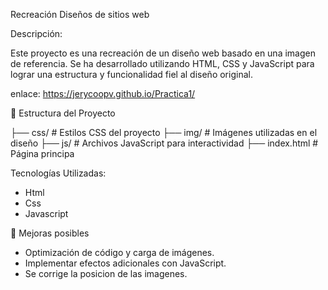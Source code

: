 Recreación Diseños de sitios web

Descripción:

Este proyecto es una recreación de un diseño web basado en una imagen de referencia. Se ha desarrollado utilizando HTML, CSS y JavaScript para lograr una estructura y funcionalidad fiel al diseño original.

enlace: https://jerycoopv.github.io/Practica1/


📂 Estructura del Proyecto

├── css/        # Estilos CSS del proyecto
├── img/        # Imágenes utilizadas en el diseño
├── js/         # Archivos JavaScript para interactividad
├── index.html  # Página principa

Tecnologías Utilizadas: 

- Html
- Css
- Javascript

📌 Mejoras posibles
- Optimización de código y carga de imágenes.
- Implementar efectos adicionales con JavaScript.
- Se corrige la posicion de las imagenes. 
